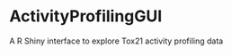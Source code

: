 ActivityProfilingGUI
====================

A R Shiny interface to explore Tox21 activity profiling data
